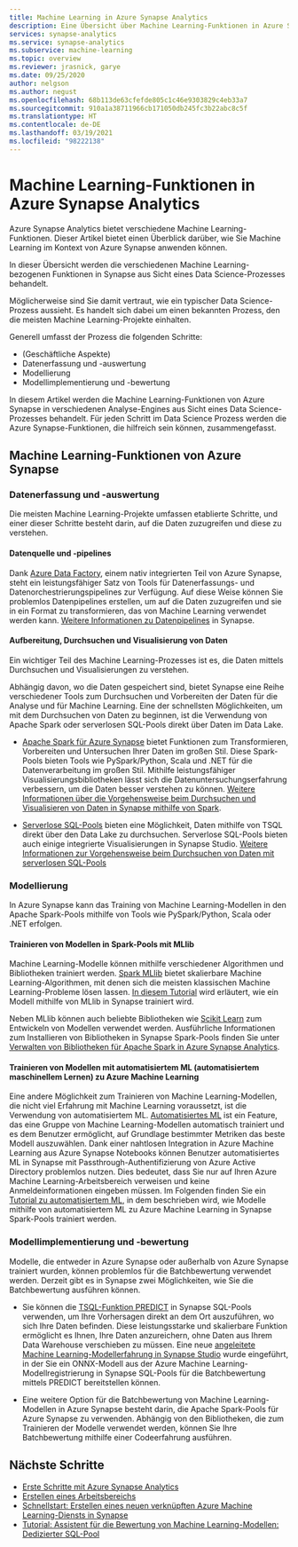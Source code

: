 ```yaml
---
title: Machine Learning in Azure Synapse Analytics
description: Eine Übersicht über Machine Learning-Funktionen in Azure Synapse Analytics.
services: synapse-analytics
ms.service: synapse-analytics
ms.subservice: machine-learning
ms.topic: overview
ms.reviewer: jrasnick, garye
ms.date: 09/25/2020
author: nelgson
ms.author: negust
ms.openlocfilehash: 68b113de63cfefde805c1c46e9303829c4eb33a7
ms.sourcegitcommit: 910a1a38711966cb171050db245fc3b22abc8c5f
ms.translationtype: HT
ms.contentlocale: de-DE
ms.lasthandoff: 03/19/2021
ms.locfileid: "98222138"
---
```

# <a name="machine-learning-capabilities-in-azure-synapse-analytics"></a>Machine Learning-Funktionen in Azure Synapse Analytics

Azure Synapse Analytics bietet verschiedene Machine Learning-Funktionen. Dieser Artikel bietet einen Überblick darüber, wie Sie Machine Learning im Kontext von Azure Synapse anwenden können.

In dieser Übersicht werden die verschiedenen Machine Learning-bezogenen Funktionen in Synapse aus Sicht eines Data Science-Prozesses behandelt.

Möglicherweise sind Sie damit vertraut, wie ein typischer Data Science-Prozess aussieht. Es handelt sich dabei um einen bekannten Prozess, den die meisten Machine Learning-Projekte einhalten.

Generell umfasst der Prozess die folgenden Schritte:
* (Geschäftliche Aspekte)
* Datenerfassung und -auswertung
* Modellierung
* Modellimplementierung und -bewertung

In diesem Artikel werden die Machine Learning-Funktionen von Azure Synapse in verschiedenen Analyse-Engines aus Sicht eines Data Science-Prozesses behandelt. Für jeden Schritt im Data Science Prozess werden die Azure Synapse-Funktionen, die hilfreich sein können, zusammengefasst.

## <a name="azure-synapse-machine-learning-capabilities"></a>Machine Learning-Funktionen von Azure Synapse

### <a name="data-acquisition-and-understanding"></a>Datenerfassung und -auswertung

Die meisten Machine Learning-Projekte umfassen etablierte Schritte, und einer dieser Schritte besteht darin, auf die Daten zuzugreifen und diese zu verstehen.

#### <a name="data-source-and-pipelines"></a>Datenquelle und -pipelines

Dank [Azure Data Factory](../../data-factory/introduction.md), einem nativ integrierten Teil von Azure Synapse, steht ein leistungsfähiger Satz von Tools für Datenerfassungs- und Datenorchestrierungspipelines zur Verfügung. Auf diese Weise können Sie problemlos Datenpipelines erstellen, um auf die Daten zuzugreifen und sie in ein Format zu transformieren, das von Machine Learning verwendet werden kann. [Weitere Informationen zu Datenpipelines](../../data-factory/concepts-pipelines-activities.md?bc=%2fazure%2fsynapse-analytics%2fbreadcrumb%2ftoc.json&toc=%2fazure%2fsynapse-analytics%2ftoc.json) in Synapse. 

#### <a name="data-preparation-and-explorationvisualization"></a>Aufbereitung, Durchsuchen und Visualisierung von Daten

Ein wichtiger Teil des Machine Learning-Prozesses ist es, die Daten mittels Durchsuchen und Visualisierungen zu verstehen.

Abhängig davon, wo die Daten gespeichert sind, bietet Synapse eine Reihe verschiedener Tools zum Durchsuchen und Vorbereiten der Daten für die Analyse und für Machine Learning. Eine der schnellsten Möglichkeiten, um mit dem Durchsuchen von Daten zu beginnen, ist die Verwendung von Apache Spark oder serverlosen SQL-Pools direkt über Daten im Data Lake.

* [Apache Spark für Azure Synapse](../spark/apache-spark-overview.md) bietet Funktionen zum Transformieren, Vorbereiten und Untersuchen Ihrer Daten im großen Stil. Diese Spark-Pools bieten Tools wie PySpark/Python, Scala und .NET für die Datenverarbeitung im großen Stil. Mithilfe leistungsfähiger Visualisierungsbibliotheken lässt sich die Datenuntersuchungserfahrung verbessern, um die Daten besser verstehen zu können. [Weitere Informationen über die Vorgehensweise beim Durchsuchen und Visualisieren von Daten in Synapse mithilfe von Spark](../get-started-analyze-spark.md).

* [Serverlose SQL-Pools](../sql/on-demand-workspace-overview.md) bieten eine Möglichkeit, Daten mithilfe von TSQL direkt über den Data Lake zu durchsuchen. Serverlose SQL-Pools bieten auch einige integrierte Visualisierungen in Synapse Studio. [Weitere Informationen zur Vorgehensweise beim Durchsuchen von Daten mit serverlosen SQL-Pools](../get-started-analyze-sql-on-demand.md)

### <a name="modeling"></a>Modellierung

In Azure Synapse kann das Training von Machine Learning-Modellen in den Apache Spark-Pools mithilfe von Tools wie PySpark/Python, Scala oder .NET erfolgen.

#### <a name="train-models-on-spark-pools-with-mllib"></a>Trainieren von Modellen in Spark-Pools mit MLlib

Machine Learning-Modelle können mithilfe verschiedener Algorithmen und Bibliotheken trainiert werden. [Spark MLlib](http://spark.apache.org/docs/latest/ml-guide.html) bietet skalierbare Machine Learning-Algorithmen, mit denen sich die meisten klassischen Machine Learning-Probleme lösen lassen. [In diesem Tutorial](../spark/apache-spark-machine-learning-mllib-notebook.md) wird erläutert, wie ein Modell mithilfe von MLlib in Synapse trainiert wird.

Neben MLlib können auch beliebte Bibliotheken wie [Scikit Learn](https://scikit-learn.org/stable/) zum Entwickeln von Modellen verwendet werden. Ausführliche Informationen zum Installieren von Bibliotheken in Synapse Spark-Pools finden Sie unter [Verwalten von Bibliotheken für Apache Spark in Azure Synapse Analytics](../spark/apache-spark-azure-portal-add-libraries.md).

#### <a name="train-models-with-azure-machine-learning-automated-ml"></a>Trainieren von Modellen mit automatisiertem ML (automatisiertem maschinellem Lernen) zu Azure Machine Learning

Eine andere Möglichkeit zum Trainieren von Machine Learning-Modellen, die nicht viel Erfahrung mit Machine Learning voraussetzt, ist die Verwendung von automatisiertem ML. [Automatisiertes ML](../../machine-learning/concept-automated-ml.md) ist ein Feature, das eine Gruppe von Machine Learning-Modellen automatisch trainiert und es dem Benutzer ermöglicht, auf Grundlage bestimmter Metriken das beste Modell auszuwählen. Dank einer nahtlosen Integration in Azure Machine Learning aus Azure Synapse Notebooks können Benutzer automatisiertes ML in Synapse mit Passthrough-Authentifizierung von Azure Active Directory problemlos nutzen.  Dies bedeutet, dass Sie nur auf Ihren Azure Machine Learning-Arbeitsbereich verweisen und keine Anmeldeinformationen eingeben müssen. Im Folgenden finden Sie ein [Tutorial zu automatisiertem ML](../spark/apache-spark-azure-machine-learning-tutorial.md), in dem beschrieben wird, wie Modelle mithilfe von automatisiertem ML zu Azure Machine Learning in Synapse Spark-Pools trainiert werden.

### <a name="model-deployment-and-scoring"></a>Modellimplementierung und -bewertung

Modelle, die entweder in Azure Synapse oder außerhalb von Azure Synapse trainiert wurden, können problemlos für die Batchbewertung verwendet werden. Derzeit gibt es in Synapse zwei Möglichkeiten, wie Sie die Batchbewertung ausführen können.

* Sie können die [TSQL-Funktion PREDICT](../sql-data-warehouse/sql-data-warehouse-predict.md) in Synapse SQL-Pools verwenden, um Ihre Vorhersagen direkt an dem Ort auszuführen, wo sich Ihre Daten befinden. Diese leistungsstarke und skalierbare Funktion ermöglicht es Ihnen, Ihre Daten anzureichern, ohne Daten aus Ihrem Data Warehouse verschieben zu müssen. Eine neue [angeleitete Machine Learning-Modellerfahrung in Synapse Studio](./tutorial-sql-pool-model-scoring-wizard.md) wurde eingeführt, in der Sie ein ONNX-Modell aus der Azure Machine Learning-Modellregistrierung in Synapse SQL-Pools für die Batchbewertung mittels PREDICT bereitstellen können.

* Eine weitere Option für die Batchbewertung von Machine Learning-Modellen in Azure Synapse besteht darin, die Apache Spark-Pools für Azure Synapse zu verwenden. Abhängig von den Bibliotheken, die zum Trainieren der Modelle verwendet werden, können Sie Ihre Batchbewertung mithilfe einer Codeerfahrung ausführen.

## <a name="next-steps"></a>Nächste Schritte

* [Erste Schritte mit Azure Synapse Analytics](../get-started.md)
* [Erstellen eines Arbeitsbereichs](../get-started-create-workspace.md)
* [Schnellstart: Erstellen eines neuen verknüpften Azure Machine Learning-Diensts in Synapse](quickstart-integrate-azure-machine-learning.md)
* [Tutorial: Assistent für die Bewertung von Machine Learning-Modellen: Dedizierter SQL-Pool](tutorial-sql-pool-model-scoring-wizard.md)